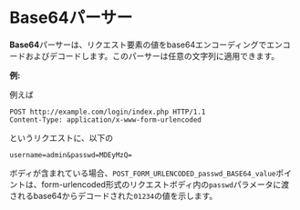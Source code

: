 # Base64パーサー

**Base64**パーサーは、リクエスト要素の値をbase64エンコーディングでエンコードおよびデコードします。このパーサーは任意の文字列に適用できます。

**例:**

例えば

```
POST http://example.com/login/index.php HTTP/1.1
Content-Type: application/x-www-form-urlencoded
```

というリクエストに、以下の

```
username=admin&passwd=MDEyMzQ=
```

ボディが含まれている場合、`POST_FORM_URLENCODED_passwd_BASE64_value`ポイントは、form-urlencoded形式のリクエストボディ内の`passwd`パラメータに渡されるbase64からデコードされた`01234`の値を示します。